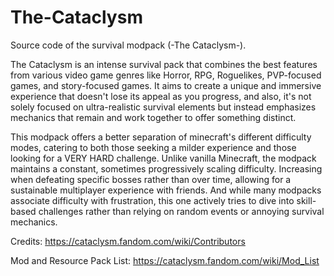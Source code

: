 # The-Cataclysm
Source code of the survival modpack (-The Cataclysm-).

The Cataclysm is an intense survival pack that combines the best features from various video game genres like Horror, RPG, Roguelikes, PVP-focused games, and story-focused games. It aims to create a unique and immersive experience that doesn't lose its appeal as you progress, and also, it's not solely focused on ultra-realistic survival elements but instead emphasizes mechanics that remain and work together to offer something distinct.

This modpack offers a better separation of minecraft's different difficulty modes, catering to both those seeking a milder experience and those looking for a VERY HARD challenge. Unlike vanilla Minecraft, the modpack maintains a constant, sometimes progressively scaling difficulty. Increasing when defeating specific bosses rather than over time, allowing for a sustainable multiplayer experience with friends. And while many modpacks associate difficulty with frustration, this one actively tries to dive into skill-based challenges rather than relying on random events or annoying survival mechanics.

Credits: https://cataclysm.fandom.com/wiki/Contributors

Mod and Resource Pack List: https://cataclysm.fandom.com/wiki/Mod_List
